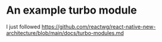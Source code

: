 # An example turbo module

I just followed https://github.com/reactwg/react-native-new-architecture/blob/main/docs/turbo-modules.md

